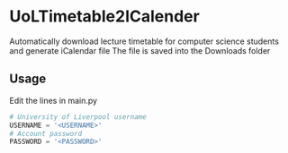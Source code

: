 # UoLTimetable2ICalender
Automatically download lecture timetable for computer science students and generate iCalendar file
The file is saved into the Downloads folder

## Usage

Edit the lines in main.py
```python
# University of Liverpool username
USERNAME = '<USERNAME>'
# Account password
PASSWORD = '<PASSWORD>'
```
